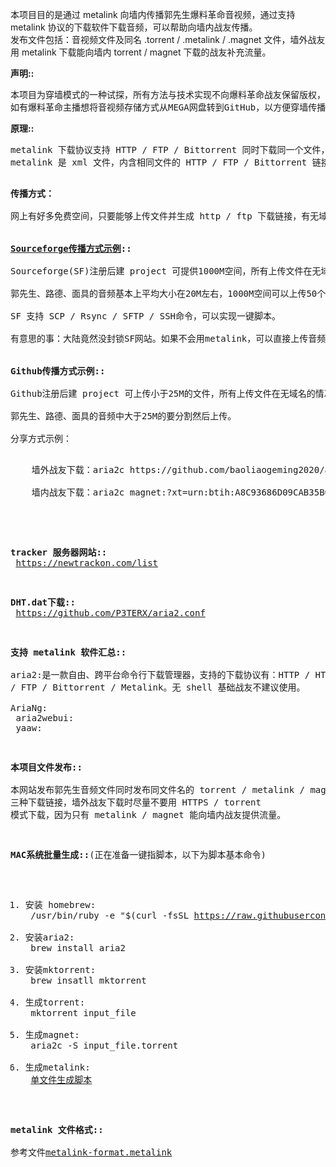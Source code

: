 本项目目的是通过 metalink 向墙内传播郭先生爆料革命音视频，通过支持 metalink 协议的下载软件下载音频，可以帮助向墙内战友传播。<br>
发布文件包括：音视频文件及同名 .torrent / .metalink / .magnet 文件，墙外战友用 metalink 下载能向墙内 torrent / magnet 下载的战友补充流量。<br>

<b>声明::</b>
<pre>
本项目为穿墙模式的一种试探，所有方法与技术实现不向爆料革命战友保留版权，任何爆料革命战友都可以用相同的方式传播爆料革命。如果有战友能够将此方法转为一键脚本，最好能与本项目作者沟通，因项目还在进一步完善。
如有爆料革命主播想将音视频存储方式从MEGA网盘转到GitHub，以方便穿墙传播，本人可以提供全程技术支持，请在评论区留言。
</pre>

<b>原理::</b>
<pre>
metalink 下载协议支持 HTTP / FTP / Bittorrent 同时下载同一个文件，墙外战友在下载时可以通过Bittorrent向墙内分享流量，墙外战友下载同一个文件人数越多，墙内战友下载速度越快。
metalink 是 xml 文件，内含相同文件的 HTTP / FTP / Bittorrent 链接，Bittorrent 以 btih 加密 hash 方式写入，而此 btih-hash 与 magnet-btih 完全相同，这样，墙外战友下载后可以直接将 btih-hash 构造成 magnet 文本后向墙内战友传播，墙内战友直接可以下载。而 magnet 首先会下载一个 Bittorrent 种子，然后可以通过所有 Bittorrent 软件进行下载。GFW 是无法完全封锁 Bittorrent 软件的 tracker 服务器和 DHT 路由。
<pre>

<b>传播方式：</b><br>
网上有好多免费空间，只要能够上传文件并生成 http / ftp 下载链接，有无域名都可以传播。本地用脚本批量生成 torrent / metalink / magnet 三种文件，一并上传，然后向墙外分享 metalink 链接，向墙内分享 magnet 链接。<br>

<b><a href="https://sourceforge.net/projects/guide4me/">Sourceforge传播方式示例</a>::</b><br>
Sourceforge(SF)注册后建 project 可提供1000M空间，所有上传文件在无域名的情况下可生成下载链接，SF有20多个<a href="SF-dl-server.txt">备用下载服务器</a>，这些服务器的IP都是不同的，也就是，你上传的每个文件会有20多个下载链接，很适合 metalink 下载加速。<br>
郭先生、路德、面具的音频基本上平均大小在20M左右，1000M空间可以上传50个音频，大概是一个主播近两个月的内容，用 metalink 实现 http 向 BT 注入流量两个月已经可以完成做种分享。<br>
SF 支持 SCP / Rsync / SFTP / SSH命令，可以实现一键脚本。<br>
有意思的事：大陆竟然没封锁SF网站。如果不会用metalink，可以直接上传音频，传播链接。<br>

<b>Github传播方式示例::</b><br>
Github注册后建 project 可上传小于25M的文件，所有上传文件在无域名的情况下可生成下载链接。<br>
郭先生、路德、面具的音频中大于25M的要分割然后上传。<br>
分享方式示例：<br>
<pre>
	墙外战友下载：aria2c https://github.com/baoliaogeming2020/audio/raw/master/20200625_Miles.mp3.metalink <br>
	墙内战友下载：aria2c magnet:?xt=urn:btih:A8C93686D09CAB35B04E648DAB805D2B9165E23E<br>
</pre>

<b>tracker 服务器网站::</b><br>
https://newtrackon.com/list

<b>DHT.dat下载::</b><br>
https://github.com/P3TERX/aria2.conf

<b>支持 metalink 软件汇总::</b><br>
aria2:是一款自由、跨平台命令行下载管理器，支持的下载协议有：HTTP / HTTPS / FTP / Bittorrent / Metalink。无 shell 基础战友不建议使用。<br>
AriaNg:<br>
aria2webui:<br>
yaaw:

<b>本项目文件发布::</b><br>
本网站发布郭先生音频文件同时发布同文件名的 torrent / metalink / magnet 三种下载链接，墙外战友下载时尽量不要用 HTTPS / torrent 模式下载，因为只有 metalink / magnet 能向墙内战友提供流量。

<b>MAC系统批量生成::</b>(正在准备一键指脚本，以下为脚本基本命令)<br>
1. 安装 homebrew:<br>
/usr/bin/ruby -e "$(curl -fsSL https://raw.githubusercontent.com/Homebrew/install/master/install)"
2. 安装aria2:<br>
brew install aria2
3. 安装mktorrent:<br>
brew insatll mktorrent
4. 生成torrent:<br>
mktorrent input_file
5. 生成magnet:<br>
aria2c -S input_file.torrent
6. 生成metalink:<br>
<a href="mkmetalink.sh">单文件生成脚本</a>

<b>metalink 文件格式::</b><br>
参考文件<a href="metalink-format.metalink">metalink-format.metalink</a>
